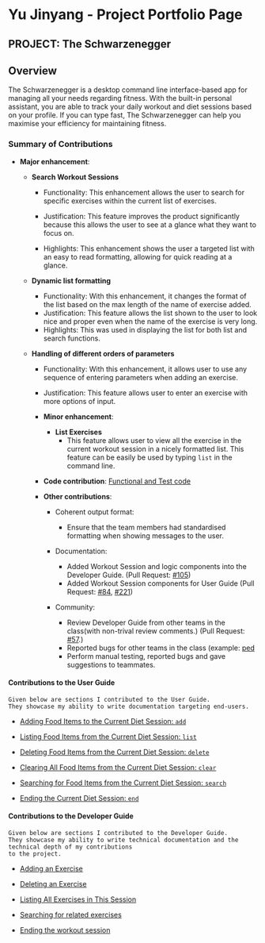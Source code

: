 # Yu Jinyang - Project Portfolio Page

## PROJECT: The Schwarzenegger

## Overview
The Schwarzenegger is a desktop command line interface-based app for managing all your needs regarding fitness. With the built-in personal assistant, you are able to track your daily workout and diet sessions based on your profile. If you can type fast, The Schwarzenegger can help you maximise your efficiency for maintaining fitness.

### Summary of Contributions
+ **Major enhancement**:
   + **Search Workout Sessions**
      + Functionality: This enhancement allows the user to search for specific exercises within the current list of exercises.
      + Justification: This feature improves the product significantly because this allows the user to see at a glance what they want to focus on.
      
      + Highlights: This enhancement shows the user a targeted list with an easy to read formatting, allowing for quick reading at a glance. 
      
   + **Dynamic list formatting**
      + Functionality: With this enhancement, it changes the format of the list based on the max length of the name of exercise added. 
      + Justification: This feature allows the list shown to the user to look nice and proper even when the name of the exercise is very long. 
      + Highlights: This was used in displaying the list for both list and search functions.
      
   + **Handling of different orders of parameters**
      + Functionality: With this enhancement, it allows user to use any sequence of entering parameters when adding an exercise. 
      + Justification: This feature allows user to enter an exercise with more options of input. 
            
      + **Minor enhancement**:
         + **List Exercises**
            + This feature allows user to view all the exercise in the current workout session in a nicely formatted list. This feature can be easily be used by typing `list` in the command line.
            
      + **Code contribution**: [Functional and Test code](https://nus-cs2113-ay2021s1.github.io/tp-dashboard/#breakdown=true&search=yujinyang1998&sort=groupTitle&sortWithin=title&since=2020-09-27&timeframe=commit&mergegroup=&groupSelect=groupByRepos&checkedFileTypes=docs~functional-code~test-code~other&tabOpen=true&tabType=authorship)
      
      + **Other contributions**:
         + Coherent output format:
           + Ensure that the team members had standardised formatting when showing messages to the user.
           
         + Documentation:
           + Added Workout Session and logic components into the Developer Guide. (Pull Request: [#105](https://github.com/AY2021S1-CS2113T-F11-1/tp/pull/105))
           + Added Workout Session components for User Guide (Pull Request: [#84](https://github.com/AY2021S1-CS2113T-F11-1/tp/pull/84), [#221](https://github.com/AY2021S1-CS2113T-F11-1/tp/pull/221)) 
          
         + Community:
           + Review Developer Guide from other teams in the class(with non-trival review comments.) (Pull Request: [#57](https://github.com/nus-cs2113-AY2021S1/tp/pull/57).)
           + Reported bugs for other teams in the class (example: [ped](https://github.com/yujinyang1998/ped/issues)
           + Perform manual testing, reported bugs and gave suggestions to teammates.
             
#### Contributions to the User Guide
   ```
   Given below are sections I contributed to the User Guide.   
   They showcase my ability to write documentation targeting end-users.
   ```
  + [Adding Food Items to the Current Diet Session: `add`](https://ay2021s1-cs2113t-f11-1.github.io/tp/UserGuide.html#ws-add) 
  
  + [Listing Food Items from the Current Diet Session: `list`](https://ay2021s1-cs2113t-f11-1.github.io/tp/UserGuide.html#ws-list)
  
  + [Deleting Food Items from the Current Diet Session: `delete`](https://ay2021s1-cs2113t-f11-1.github.io/tp/UserGuide.html#ws-delete)
  
  + [Clearing All Food Items from the Current Diet Session: `clear`](https://ay2021s1-cs2113t-f11-1.github.io/tp/UserGuide.html#ws-clear)
  
  + [Searching for Food Items from the Current Diet Session: `search`](https://ay2021s1-cs2113t-f11-1.github.io/tp/UserGuide.html#ws-search)
  
  + [Ending the Current Diet Session: `end`](https://ay2021s1-cs2113t-f11-1.github.io/tp/UserGuide.html#ws-end)
      
   
#### Contributions to the Developer Guide

```
Given below are sections I contributed to the Developer Guide. 
They showcase my ability to write technical documentation and the technical depth of my contributions
to the project.
```

+ [Adding an Exercise](https://ay2021s1-cs2113t-f11-1.github.io/tp/DeveloperGuide.html#adding-an-exercise)

+ [Deleting an Exercise](https://ay2021s1-cs2113t-f11-1.github.io/tp/DeveloperGuide.html#deleting-an-exercise)

+ [Listing All Exercises in This Session](https://ay2021s1-cs2113t-f11-1.github.io/tp/DeveloperGuide.html#listing-all-exercises-in-this-session)

+ [Searching for related exercises](https://ay2021s1-cs2113t-f11-1.github.io/tp/DeveloperGuide.html#searching-for-related-exercises)

+ [Ending the workout session](https://ay2021s1-cs2113t-f11-1.github.io/tp/DeveloperGuide.html#ending-the-workout-session)


